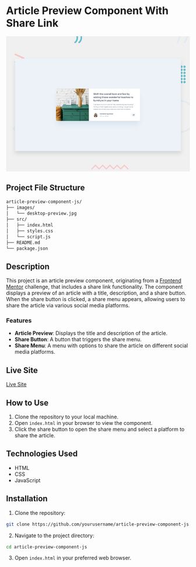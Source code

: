 # Article Preview Component With Share Link

![Project Preview](./images/desktop-preview.jpg)

## Project File Structure

```
article-preview-component-js/
├── images/
│   └── desktop-preview.jpg
├── src/
│   ├── index.html
│   ├── styles.css
│   └── script.js
├── README.md
└── package.json
```

## Description

This project is an article preview component, originating from a [Frontend Mentor](https://www.frontendmentor.io/) challenge, that includes a share link functionality. The component displays a preview of an article with a title, description, and a share button. When the share button is clicked, a share menu appears, allowing users to share the article via various social media platforms.

### Features

- **Article Preview**: Displays the title and description of the article.
- **Share Button**: A button that triggers the share menu.
- **Share Menu**: A menu with options to share the article on different social media platforms.

## Live Site

[Live Site](#)

## How to Use

1. Clone the repository to your local machine.
2. Open `index.html` in your browser to view the component.
3. Click the share button to open the share menu and select a platform to share the article.

## Technologies Used

- HTML
- CSS
- JavaScript

## Installation

1. Clone the repository:
  ```sh
  git clone https://github.com/yourusername/article-preview-component-js.git
  ```
2. Navigate to the project directory:
  ```sh
  cd article-preview-component-js
  ```
3. Open `index.html` in your preferred web browser.

